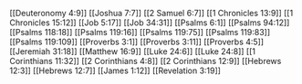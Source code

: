 [[Deuteronomy 4:9]]
[[Joshua 7:7]]
[[2 Samuel 6:7]]
[[1 Chronicles 13:9]]
[[1 Chronicles 15:12]]
[[Job 5:17]]
[[Job 34:31]]
[[Psalms 6:1]]
[[Psalms 94:12]]
[[Psalms 118:18]]
[[Psalms 119:16]]
[[Psalms 119:75]]
[[Psalms 119:83]]
[[Psalms 119:109]]
[[Proverbs 3:1]]
[[Proverbs 3:11]]
[[Proverbs 4:5]]
[[Jeremiah 31:18]]
[[Matthew 16:9]]
[[Luke 24:6]]
[[Luke 24:8]]
[[1 Corinthians 11:32]]
[[2 Corinthians 4:8]]
[[2 Corinthians 12:9]]
[[Hebrews 12:3]]
[[Hebrews 12:7]]
[[James 1:12]]
[[Revelation 3:19]]
